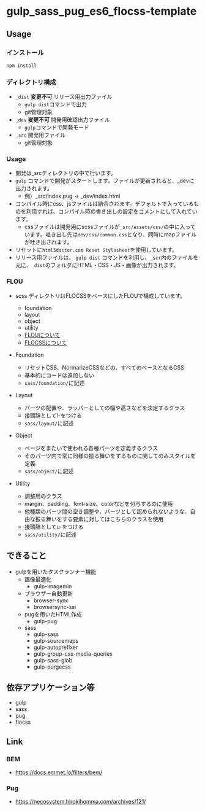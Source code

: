 # gulp_sass_pug_es6_flocss-template

## Usage

### インストール
` npm install `

### ディレクトリ構成

- `_dist` **変更不可** リリース用出力ファイル
  - `gulp dist`コマンドで出力
  - git管理対象
- `_dev` **変更不可** 開発用確認出力ファイル
  - `gulp`コマンドで開発モード
- `_src` 開発用ファイル
  - git管理対象

### Usage
- 開発は_srcディレクトリの中で行います。
- `gulp` コマンドで開発がスタートします。ファイルが更新されると、_devに出力されます。
  - 例）_src/index.pug → _dev/index.html
- コンパイル時にcss、jsファイルは結合されます。デフォルトで入っているものを利用すれば、コンパイル時の書き出しの設定をコメントにして入れています。
  - cssファイルは開発用にscssファイルが`_src/assets/css/`の中に入っています。吐き出し先は`dev/css/common.css`となり、同時にmapファイルが吐き出されます。
- リセットに`html5doctor.com Reset Stylesheet`を使用しています。
- リリース用ファイルは、 `gulp dist` コマンドを利用し、`_scr`内のファイルを元に、`_dist`のフォルダにHTML・CSS・JS・画像が出力されます。

### FLOU
- scss ディレクトリはFLOCSSをベースにしたFLOUで構成しています。
  - foundation
  - layout
  - object
  - utility
  - [FLOUについて](https://webnaut.jp/technology/20170407-2421/)
  - [FLOCSSについて](https://github.com/hiloki/flocss)

- Foundation
  - リセットCSS、NormarizeCSSなどの、すべてのベースとなるCSS
  - 基本的にコードは追加しない
  - `sass/foundation/`に記述
- Layout
  - パーツの配置や、ラッパーとしての幅や高さなどを決定するクラス
  - 接頭辞としてl-をつける
  - `sass/layout/`に記述
- Object
  - ページをまたいで使われる各種パーツを定義するクラス
  - そのパーツ内で常に同様の振る舞いをするものに関してのみスタイルを定義
  - `sass/object/`に記述
- Utility
  - 調整用のクラス
  - margin、padding、font-size、colorなどを付与するのに使用
  - 他種類のパーツ間の空き調整や、パーツとして認められないような、自由な振る舞いをする要素に対してはこちらのクラスを使用
  - 接頭辞としてu-をつける
  - `sass/utility/`に記述

## できること
- gulpを用いたタスクランナー機能
  - 画像最適化
    - gulp-imagemin
  - ブラウザー自動更新
    - browser-sync
    - browsersync-ssi
  - pugを用いたHTML作成
    - gulp-pug
  - sass
    - gulp-sass
    - gulp-sourcemaps
    - gulp-autoprefixer
    - gulp-group-css-media-queries
    - gulp-sass-glob
    - gulp-purgecss

## 依存アプリケーション等
- gulp
- sass
- pug
- flocss

## Link

### BEM
- https://docs.emmet.io/filters/bem/
### Pug
- https://necosystem.hirokihomma.com/archives/121/